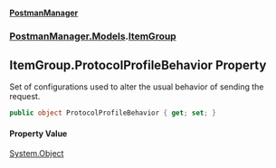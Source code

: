 #### [PostmanManager](PostmanManager.md 'PostmanManager')
### [PostmanManager.Models](PostmanManager.md#PostmanManager.Models 'PostmanManager.Models').[ItemGroup](PostmanManager.md#PostmanManager.Models.ItemGroup 'PostmanManager.Models.ItemGroup')

## ItemGroup.ProtocolProfileBehavior Property

Set of configurations used to alter the usual behavior of sending the request.

```csharp
public object ProtocolProfileBehavior { get; set; }
```

#### Property Value
[System.Object](https://docs.microsoft.com/en-us/dotnet/api/System.Object 'System.Object')